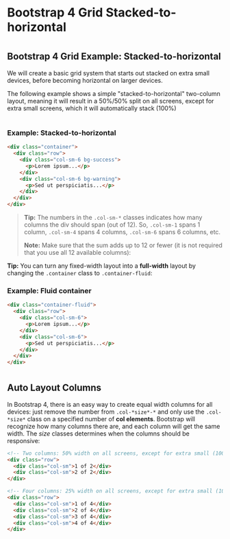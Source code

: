 Bootstrap 4 Grid Stacked-to-horizontal
======================================

#  

Bootstrap 4 Grid Example: Stacked-to-horizontal
-----------------------------------------------

We will create a basic grid system that starts out stacked on extra small devices, before becoming horizontal on larger devices.

The following example shows a simple "stacked-to-horizontal" two-column layout, meaning it will result in a 50%/50% split on all screens, except for extra small screens, which it will automatically stack (100%)

# 

### Example: Stacked-to-horizontal

``` html
<div class="container">
  <div class="row">
    <div class="col-sm-6 bg-success">
      <p>Lorem ipsum...</p>
    </div>
    <div class="col-sm-6 bg-warning">
      <p>Sed ut perspiciatis...</p>
    </div>
  </div>
</div>
```

> **Tip:** The numbers in the `.col-sm-*` classes indicates how many columns the div should span (out of 12). So, `.col-sm-1` spans 1 column, `.col-sm-4` spans 4 columns, `.col-sm-6` spans 6 columns, etc.
> 
> **Note:** Make sure that the sum adds up to 12 or fewer (it is not required that you use all 12 available columns):
> 

**Tip:** You can turn any fixed-width layout into a **full-width** layout by changing the `.container` class to `.container-fluid`:

### Example: Fluid container

``` html
<div class="container-fluid">
  <div class="row">
    <div class="col-sm-6">
      <p>Lorem ipsum...</p>
    </div>
    <div class="col-sm-6">
      <p>Sed ut perspiciatis...</p>
    </div>
  </div>
</div>
```

#  

Auto Layout Columns
-------------------

In Bootstrap 4, there is an easy way to create equal width columns for all devices: just remove the number from `.col-*size*-*` and only use the `.col-*size*` class on a specified number of **col elements**. Bootstrap will recognize how many columns there are, and each column will get the same width. The *size* classes determines when the columns should be responsive:

``` html
<!-- Two columns: 50% width on all screens, except for extra small (100% width) -->
<div class="row">
  <div class="col-sm">1 of 2</div>
  <div class="col-sm">2 of 2</div>
</div>

<!-- Four columns: 25% width on all screens, except for extra small (100% width)-->
<div class="row">
  <div class="col-sm">1 of 4</div>
  <div class="col-sm">2 of 4</div>
  <div class="col-sm">3 of 4</div>
  <div class="col-sm">4 of 4</div>
</div>
```